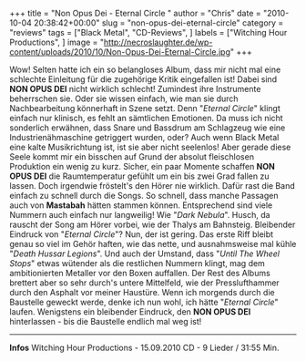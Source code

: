 +++
title = "Non Opus Dei - Eternal Circle "
author = "Chris"
date = "2010-10-04 20:38:42+00:00"
slug = "non-opus-dei-eternal-circle"
category = "reviews"
tags = ["Black Metal", "CD-Reviews", ]
labels = ["Witching Hour Productions", ]
image = "http://necroslaughter.de/wp-content/uploads/2010/10/Non-Opus-Dei-Eternal-Circle.jpg"
+++

Wow! Selten hatte ich ein so belangloses Album, dass mir nicht mal eine schlechte Einleitung für die zugehörige Kritik eingefallen ist! Dabei sind **NON OPUS DEI** nicht wirklich schlecht! Zumindest ihre Instrumente beherrschen sie. Oder sie wissen einfach, wie man sie durch Nachbearbeitung könnerhaft in Szene setzt. Denn "_Eternal Circle_" klingt einfach nur klinisch, es fehlt an sämtlichen Emotionen. Da muss ich nicht sonderlich erwähnen, dass Snare und Bassdrum am Schlagzeug wie eine Industrienähmaschine getriggert wurden, oder?
Auch wenn Black Metal eine kalte Musikrichtung ist, ist sie aber nicht seelenlos! Aber gerade diese Seele kommt mir ein bisschen auf Grund der absolut fleischlosen Produktion ein wenig zu kurz. Sicher, ein paar Momente schaffen **NON OPUS DEI** die Raumtemperatur gefühlt um ein bis zwei Grad fallen zu lassen. Doch irgendwie fröstelt's den Hörer nie wirklich. Dafür rast die Band einfach zu schnell durch die Songs. So schnell, dass manche Passagen auch von **Mastabah** hätten stammen können. Entsprechend sind viele Nummern auch einfach nur langweilig! Wie "_Dark Nebula_". Husch, da rauscht der Song am Hörer vorbei, wie der Thalys am Bahnsteig. Bleibender Eindruck von "_Eternal Circle_"? Nun, der ist gering. Das erste Riff bleibt genau so viel im Gehör haften, wie das nette, und ausnahmsweise mal kühle "_Death Hussar Legions_". Und auch der Umstand, dass "_Until The Wheel Stops_" etwas wütender als die restlichen Nummern klingt, mag dem ambitionierten Metaller vor den Boxen auffallen. Der Rest des Albums brettert aber so sehr durch's untere Mittelfeld, wie der Presslufthammer durch den Asphalt vor meiner Haustüre. Wenn ich morgends durch die Baustelle geweckt werde, denke ich nun wohl, ich hätte "_Eternal Circle_" laufen. Wenigstens ein bleibender Eindruck, den **NON OPUS DEI** hinterlassen - bis die Baustelle endlich mal weg ist!





---
**Infos**
Witching Hour Productions - 15.09.2010
CD - 9 Lieder / 31:55 Min.
